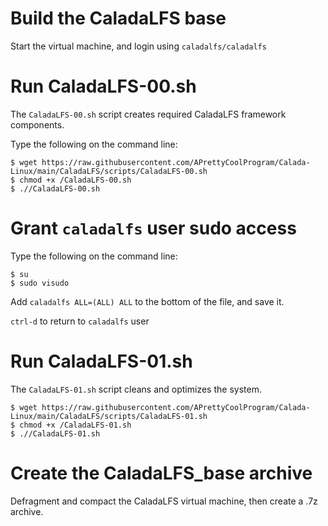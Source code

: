 # Build the CaladaLFS base

Start the virtual machine, and login using `caladalfs/caladalfs`

# Run CaladaLFS-00.sh

The `CaladaLFS-00.sh` script creates required CaladaLFS framework components.

Type the following on the command line:

`$ wget https://raw.githubusercontent.com/APrettyCoolProgram/Calada-Linux/main/CaladaLFS/scripts/CaladaLFS-00.sh`  
`$ chmod +x /CaladaLFS-00.sh`  
`$ .//CaladaLFS-00.sh`

# Grant `caladalfs` user sudo access

Type the following on the command line:

`$ su`  
`$ sudo visudo`

Add `caladalfs ALL=(ALL) ALL` to the bottom of the file, and save it.

`ctrl-d` to return to `caladalfs` user

# Run CaladaLFS-01.sh

The `CaladaLFS-01.sh` script cleans and optimizes the system.

`$ wget https://raw.githubusercontent.com/APrettyCoolProgram/Calada-Linux/main/CaladaLFS/scripts/CaladaLFS-01.sh`  
`$ chmod +x /CaladaLFS-01.sh`  
`$ .//CaladaLFS-01.sh`

# Create the CaladaLFS_base archive

Defragment and compact the CaladaLFS virtual machine, then create a .7z archive.